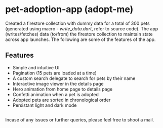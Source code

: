 # pet-adoption-app (adopt-me)

Created a firestore collection with dummy data for a total of 300 pets (generated using macro - *write_data.dart*, refer to source code). The app (writes/fetches) data (to/from) the firestore collection to maintain state across app launches. The following are some of the features of the app.

## Features

<ul>
    <li>Simple and intuitive UI
    <li>Pagination (15 pets are loaded at a time)
    <li>A custom search delegate to search for pets by their name
    <li>Interactive image viewer in the details page
    <li>Hero animation from home page to details page
    <li>Confetti animation when a pet is adopted
    <li>Adopted pets are sorted in chronological order
    <li>Persistant light and dark mode
</ul>

##
Incase of any issues or further queries, please feel free to shoot a mail.
